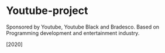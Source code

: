 # Youtube-project

Sponsored by Youtube, Youtube Black and Bradesco. Based on Programming development and entertainment industry.


[2020]
